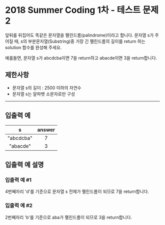 # 2018 Summer Coding 1차 - 테스트 문제 2

앞뒤를 뒤집어도 똑같은 문자열을 팰린드롬(palindrome)이라고 합니다.
문자열 s가 주어질 때, s의 부분문자열(Substring)중 가장 긴 팰린드롬의 길이를 return 하는 solution 함수를 완성해 주세요.

예를들면, 문자열 s가 abcdcba이면 7을 return하고 abacde이면 3을 return합니다.

## 제한사항
* 문자열 s의 길이 : 2500 이하의 자연수
* 문자열 s는 알파벳 소문자로만 구성 

------------------------------

## 입출력 예
s | answer
:-: | :---:
"abcdcba" | 7
"abacde" | 3

## 입출력 예 설명
### 입출력 예 #1
4번째자리 'd'를 기준으로 문자열 s 전체가 팰린드롬이 되므로 7을 return합니다.

### 입출력 예 #2
2번째자리 'b'를 기준으로 aba가 팰린드롬이 되므로 3을 return합니다.
